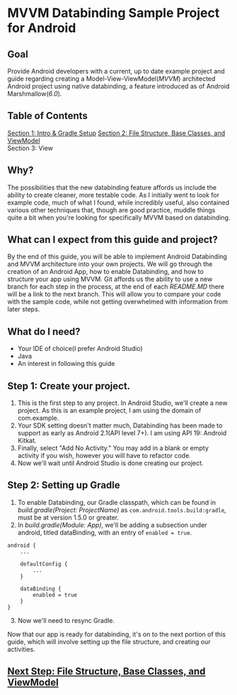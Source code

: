 # MVVM Databinding Sample Project for Android

## Goal
Provide Android developers with a current, up to date example project and guide regarding creating a Model-View-ViewModel(*MVVM*) architected Android project using native databinding, a feature introduced as of Android Marshmallow(*6.0*).  

## Table of Contents
[Section 1: Intro & Gradle Setup](https://github.com/khuckins/android_databinding_MVVM_guide/tree/master)
[Section 2: File Structure, Base Classes, and ViewModel](https://github.com/khuckins/android_databinding_MVVM_guide/tree/2-Activities-File-Structure)  
Section 3: View

## Why?
The possibilities that the new databinding feature affords us include the ability to create cleaner, more testable code.  As I initially went to look for example code, much of what I found, while incredibly useful, also contained various other techniques that, though are good practice, muddle things quite a bit when you're looking for specifically MVVM based on databinding.

## What can I expect from this guide and project?
By the end of this guide, you will be able to implement Android Databinding and MVVM architecture into your own projects.  We will go through the creation of an Android App, how to enable Databinding, and how to structure your app using MVVM.  Git affords us the ability to use a new branch for each step in the process, at the end of each *README.MD* there will be a link to the next branch.  This will allow you to compare your code with the sample code, while not getting overwhelmed with information from later steps.  

## What do I need?
- Your IDE of choice(I prefer Android Studio)
- Java
- An interest in following this guide

## Step 1: Create your project.
1. This is the first step to any project.  In Android Studio, we'll create a new project.  As this is an example project, I am using the domain of com.example.
2. Your SDK setting doesn't matter much, Databinding has been made to support as early as Android 2.1(API level 7+).  I am using API 19: Android Kitkat.
3. Finally, select "Add No Activity."  You may add in a blank or empty activity if you wish, however you will have to refactor code.
4. Now we'll wait until Android Studio is done creating our project.

## Step 2: Setting up Gradle
1. To enable Databinding, our Gradle classpath, which can be found in *build.gradle(Project: ProjectName)* as `com.android.tools.build:gradle`, must be at version 1.5.0 or greater.
2. In *build.gradle(Module: App)*, we'll be adding a subsection under android, titled dataBinding, with an entry of `enabled = true`.
```
android {
    ...

    defaultConfig {
        ...
    }

    dataBinding {
        enabled = true
    }
}
```
3. Now we'll need to resync Gradle.

Now that our app is ready for databinding, it's on to the next portion of this guide, which will involve setting up the file structure, and creating our activities.
## [Next Step: File Structure, Base Classes, and ViewModel](https://github.com/khuckins/android_databinding_MVVM_guide/tree/2-Activities-File-Structure)